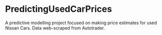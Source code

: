 # PredictingUsedCarPrices
A predictive modelling project focused on making price estimates for used Nissan Cars. Data web-scraped from Autotrader.
